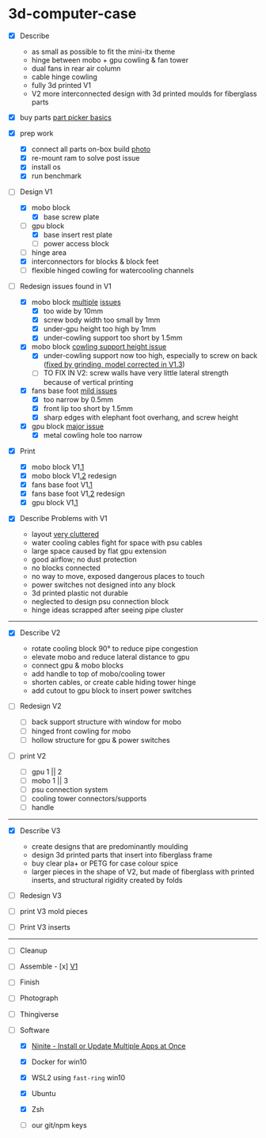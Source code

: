 # 3d-computer-case

- [x] Describe
	- as small as possible to fit the mini-itx theme
	- hinge between mobo + gpu cowling & fan tower
	- dual fans in rear air column
	- cable hinge cowling
	- fully 3d printed V1
	- V2 more interconnected design with 3d printed moulds for fiberglass parts

- [x] buy parts [part picker basics](https://au.pcpartpicker.com/list/t6MXKB)

- [x] prep work
	- [x] connect all parts on-box build [photo](./photos/on-box-build.jpg)
	- [x] re-mount ram to solve post issue
	- [x] install os
	- [x] run benchmark

- [ ] Design V1
	- [x] mobo block
		- [x] base screw plate
	- [ ] gpu block
		- [x] base insert rest plate
		- [ ] power access block
	- [ ] hinge area
	- [x] interconnectors for blocks & block feet
	- [ ] flexible hinged cowling for watercooling channels

- [ ] Redesign issues found in V1
	- [x] mobo block [multiple](./photos/mobo-block-width-issues.jpg) [issues](./photos/mobo-block-screw-issue.jpg)
		- [x] too wide by 10mm 
		- [x] screw body width too small by 1mm
		- [x] under-gpu height too high by 1mm
		- [x] under-cowling support too short by 1.5mm
	- [x] mobo block [cowling support height issue](./photos/mobo-block-cowling-support-height-issue.jpg)
		- [x] under-cowling support now too high, especially to screw on back ([fixed by grinding, model corrected in V1.3](./photos/mobo-block-height-and-screw-issue.jpg))
		- [ ] TO FIX IN V2: screw walls have very little lateral strength because of vertical printing
	- [x] fans base foot [mild issues](./photos/fan-foot-issues.jpg)
		- [x] too narrow by 0.5mm
		- [x] front lip too short by 1.5mm
		- [x] sharp edges with elephant foot overhang, and screw height
	- [x] gpu block [major issue](./photos/gpu-block-issue.jpg)
		- [x] metal cowling hole too narrow

- [x] Print
	- [x] mobo block V1[.1](./files/mobo-holder-v1.1.stl)
	- [x] mobo block V1[.2](./files/mobo-holder-v1.2.stl) redesign
	- [x] fans base foot V1[.1](./files/fan-foot-v1.1.stl)
	- [x] fans base foot V1[.2](./files/fan-foot-v1.2.stl) redesign
	- [x] gpu block V1[.1](./files/gpu-block-v1.1.stl)

- [x] Describe Problems with V1
	- layout [very cluttered](./photos/v1-full-layout.jpg)
	- water cooling cables fight for space with psu cables
	- large space caused by flat gpu extension
	- good airflow; no dust protection
	- no blocks connected
	- no way to move, exposed dangerous places to touch
	- power switches not designed into any block
	- 3d printed plastic not durable
	- neglected to design psu connection block
	- hinge ideas scrapped after seeing pipe cluster

---

- [x] Describe V2
	- rotate cooling block 90° to reduce pipe congestion
	- elevate mobo and reduce lateral distance to gpu
	- connect gpu & mobo blocks
	- add handle to top of mobo/cooling tower
	- shorten cables, or create cable hiding tower hinge
	- add cutout to gpu block to insert power switches

- [ ] Redesign V2
	- [ ] back support structure with window for mobo
	- [ ] hinged front cowling for mobo
	- [ ] hollow structure for gpu & power switches

- [ ] print V2
	- [ ] gpu 1 || 2
	- [ ] mobo 1 || 3
	- [ ] psu connection system
	- [ ] cooling tower connectors/supports
	- [ ] handle

---

- [x] Describe V3
	- create designs that are predominantly moulding
	- design 3d printed parts that insert into fiberglass frame
	- buy clear pla+ or PETG for case colour spice
	- larger pieces in the shape of V2, but made of fiberglass with printed inserts, and structural rigidity created by folds

- [ ] Redesign V3

- [ ] print V3 mold pieces

- [ ] Print V3 inserts

---

- [ ] Cleanup

- [ ] Assemble
		- [x] [V1](./photos/v1-full-layout.jpg)

- [ ] Finish

- [ ] Photograph

- [ ] Thingiverse



- [ ] Software
	- [x] [Ninite - Install or Update Multiple Apps at Once](https://ninite.com/)
	- [x] Docker for win10
	- [x] WSL2 using `fast-ring` win10
	- [x] Ubuntu
	- [x] Zsh
	- [ ] our git/npm keys

